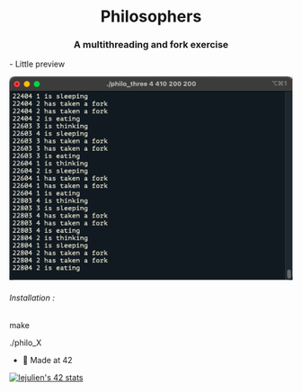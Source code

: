 <h1 align="center">Philosophers</h1>
<h3 align="center">A multithreading and fork exercise</h3>

<p> - Little preview</p>

![philo](philo.png)

<h6>  Installation :</h6>
<p>make<p>
<p>./philo_X</p>

- 🌱 Made at 42

[![lejulien's 42 stats](https://badge42.vercel.app/api/v2/cl1p1um7j014409mnrr06xt8z/stats?cursusId=21&coalitionId=45)](https://github.com/JaeSeoKim/badge42)
